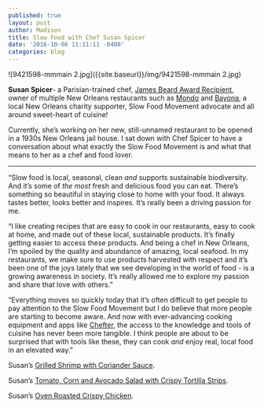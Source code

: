 ```yaml
---
published: true
layout: post
author: Madison
title: Slow Food with Chef Susan Spicer
date: '2016-10-06 11:11:11 -0400'
categories: blog
---
```

![9421598-mmmain 2.jpg]({{site.baseurl}}/img/9421598-mmmain 2.jpg)

**Susan Spicer**- a Parisian-trained chef, [James Beard Award Recipient](https://www.jamesbeard.org/chef/susan-spicer), owner of multiple New Orleans restaurants such as [Mondo](http://mondoneworleans.com/) and [Bayona](http://www.bayona.com/), a local New Orleans charity supporter, Slow Food Movement advocate and all around sweet-heart of cuisine! 

Currently, she’s working on her new, still-unnamed restaurant to be opened in a 1930s New Orleans jail house. I sat down with Chef Spicer to have a conversation about what exactly the Slow Food Movement is and what that means to her as a chef and food lover.

***

“Slow food is local, seasonal, clean _and_ supports sustainable biodiversity. And it’s some of _the most_ fresh and delicious food you can eat. There’s something so beautiful in staying close to home with your food. It always tastes better, looks better and inspires. It’s really been a driving passion for me. 

“I like creating recipes that are easy to cook in our restaurants, easy to cook at home, and made out of these local, sustainable products. It’s finally getting easier to access these products. And being a chef in New Orleans, I’m spoiled by the quality and abundance of amazing, local seafood. In my restaurants, we make sure to use products harvested with respect and it’s been one of the joys lately that we see developing in the world of food - is a growing awareness in society. It’s really allowed me to explore my passion and share that love with others.”

“Everything moves so quickly today that it’s often difficult to get people to pay attention to the Slow Food Movement but I do believe that more people are starting to become aware. And now with ever-advancing cooking equipment and apps like [Chefter](https://itunes.apple.com/app/apple-store/id1083651067?mt=8), the access to the knowledge and tools of cuisine has never been more tangible. I think people are about to be surprised that with tools like these, they can cook _and_ enjoy real, local food in an elevated way.” 

Susan’s [Grilled Shrimp with Coriander Sauce](https://recipes.chefter.com/g3yts). 

Susan’s [Tomato, Corn and Avocado Salad with Crispy Tortilla Strips](https://recipes.chefter.com/g3zdc).

Susan’s [Oven Roasted Crispy Chicken](https://recipes.chefter.com/g3zd1).
